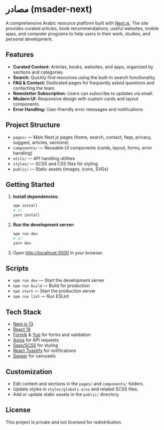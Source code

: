 # مصادر (msader-next)

A comprehensive Arabic resource platform built with [Next.js](https://nextjs.org/). The site provides curated articles, book recommendations, useful websites, mobile apps, and computer programs to help users in their work, studies, and personal development.

## Features

- **Curated Content:** Articles, books, websites, and apps, organized by sections and categories.
- **Search:** Quickly find resources using the built-in search functionality.
- **FAQ & Contact:** Dedicated pages for frequently asked questions and contacting the team.
- **Newsletter Subscription:** Users can subscribe to updates via email.
- **Modern UI:** Responsive design with custom cards and layout components.
- **Error Handling:** User-friendly error messages and notifications.

## Project Structure

- `pages/` — Main Next.js pages (home, search, contact, faqs, privacy, suggest, articles, sections)
- `components/` — Reusable UI components (cards, layout, forms, error handling)
- `utils/` — API handling utilities
- `styles/` — SCSS and CSS files for styling
- `public/` — Static assets (images, icons, SVGs)

## Getting Started

1. **Install dependencies:**
   ```bash
   npm install
   # or
   yarn install
   ```

2. **Run the development server:**
   ```bash
   npm run dev
   # or
   yarn dev
   ```

3. Open [http://localhost:3000](http://localhost:3000) in your browser.

## Scripts

- `npm run dev` — Start the development server
- `npm run build` — Build for production
- `npm start` — Start the production server
- `npm run lint` — Run ESLint

## Tech Stack

- [Next.js 13](https://nextjs.org/)
- [React 18](https://react.dev/)
- [Formik](https://formik.org/) & [Yup](https://github.com/jquense/yup) for forms and validation
- [Axios](https://axios-http.com/) for API requests
- [Sass/SCSS](https://sass-lang.com/) for styling
- [React Toastify](https://fkhadra.github.io/react-toastify/) for notifications
- [Swiper](https://swiperjs.com/) for carousels

## Customization

- Edit content and sections in the `pages/` and `components/` folders.
- Update styles in `styles/globals.scss` and related SCSS files.
- Add or update static assets in the `public/` directory.

## License

This project is private and not licensed for redistribution.
